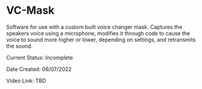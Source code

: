 # VC-Mask

Software for use with a custom built voice changer mask. Captures the speakers voice using a microphone, modifies it through code to cause the voice to sound more higher or lower, depending on settings, and retransmits the sound.

Current Status: Incomplete

Date Created: 06/07/2022

Video Link: TBD
